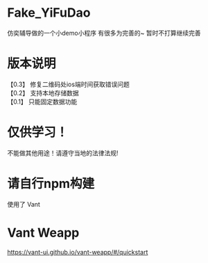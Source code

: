 # Fake_YiFuDao
仿奕辅导做的一个小demo小程序
有很多为完善的~ 暂时不打算继续完善
# 版本说明  
【0.3】
修复二维码处ios端时间获取错误问题  
【0.2】
支持本地存储数据  
【0.1】
只能固定数据功能
# 仅供学习！
不能做其他用途！请遵守当地的法律法规!

# 请自行npm构建
使用了 Vant
# Vant Weapp
https://vant-ui.github.io/vant-weapp/#/quickstart




